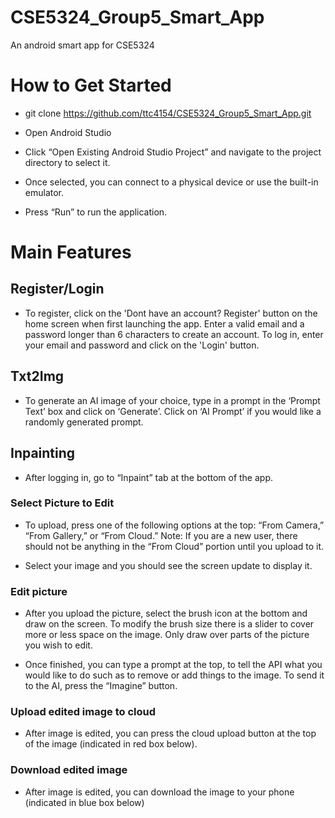 # CSE5324_Group5_Smart_App
An android smart app for CSE5324

# How to Get Started 

* git clone https://github.com/ttc4154/CSE5324_Group5_Smart_App.git 

* Open Android Studio 

* Click “Open Existing Android Studio Project” and navigate to the project directory to select it. 

* Once selected, you can connect to a physical device or use the built-in emulator.  

* Press “Run” to run the application. 

# Main Features 
## Register/Login
* To register, click on the 'Dont have an account? Register' button on the home screen when first launching the app. Enter a valid email and a password longer than 6 characters to create an account. To log in, enter your email and password and click on the 'Login' button.

## Txt2Img 
* To generate an AI image of your choice, type in a prompt in the ‘Prompt Text’ box and click on ‘Generate’. Click on ‘AI Prompt’ if you would like a randomly generated prompt.

## Inpainting 

* After logging in, go to “Inpaint” tab at the bottom of the app. 

### Select Picture to Edit 

* To upload, press one of the following options at the top: “From Camera,” “From Gallery,” or “From Cloud.” Note: If you are a new user, there should not be anything in the “From Cloud” portion until you upload to it.  

* Select your image and you should see the screen update to display it.  

### Edit picture 

* After you upload the picture, select the brush icon at the bottom and draw on the screen. To modify the brush size there is a slider to cover more or less space on the image. Only draw over parts of the picture you wish to edit. 

* Once finished, you can type a prompt at the top, to tell the API what you would like to do such as to remove or add things to the image.  To send it to the AI, press the “Imagine” button. 


### Upload edited image to cloud 

* After image is edited, you can press the cloud upload button at the top of the image (indicated in red box below). 


### Download edited image 

* After image is edited, you can download the image to your phone (indicated in blue box below) 
